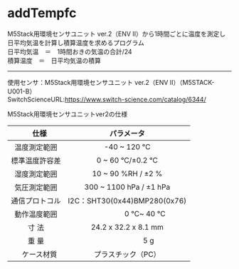 # addTempfc   
M5Stack用環境センサユニット ver.2（ENV II）から1時間ごとに温度を測定し日平均気温を計算し積算温度を求めるプログラム  
日平均気温　＝　1時間おきの気温の合計/24  
積算温度　＝　日平均気温の積算  

----
使用センサ：M5Stack用環境センサユニット ver.2（ENV II）（M5STACK-U001-B）  
SwitchScienceURL:<https://www.switch-science.com/catalog/6344/>  

M5Stack用環境センサユニットver2の仕様  
      

|    　仕様　　|パラメータ                     |
|:-----:|:-----:|
|温度測定範囲　|          -40 ~ 120 ℃        |
|標準温度許容差|       0 ~ 60 ℃/±0.2 ℃      |
|湿度測定範囲　|      10 ~ 90 %RH / ±2 %      |
|気圧測定範囲　|    300 ~ 1100 hPa / ±1 hPa   | 
|通信プロトコル| I2C：SHT30(0x44)BMP280(0x76) |
|動作温度範囲　| 　　　　　0 ℃~ 40 ℃ 　　　   |
|寸 法	    　|      24.2 x 32.2 x 8.1 mm    | 
|重 量	    　| 　　　　　　5 g 　　　　　　    | 
|　ケース材質　|       プラスチック（PC）       |

